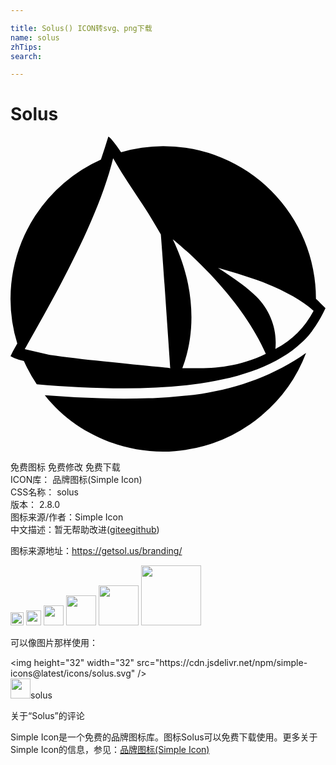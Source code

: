 ```yaml
---

title: Solus() ICON转svg、png下载
name: solus
zhTips: 
search: 

---
```


# Solus  <small style="font-size: 60%;font-weight: 100"></small>

<div id="svg" class="svg-wrap">
<svg role="img" viewBox="0 0 24 24" xmlns="http://www.w3.org/2000/svg"><title>Solus icon</title><path d="M7.453 0c-.18.587-.369 1.167-.565 1.75A11.638 11.638 0 0 0 0 12.364a11.638 11.638 0 0 0 .516 3.403l-.339.598L0 16.73l.279.143a3.448 3.448 0 0 0 .741.222A11.638 11.638 0 0 0 2 18.868c4.034.343 8.55.512 12.446-.056 3.192-.463 5.94-1.423 7.735-3.117.252-.233.474-.474.674-.722.019-.038.037-.053.06-.076.011 0 .026-.037.038-.052.015 0 .03-.038.041-.057.008 0 .015-.038.023-.038.33-.444.587-.892.801-1.31l.181-.365-.365-.365a5.936 5.936 0 0 0-.361-.35A11.638 11.638 0 0 0 11.635.722a11.638 11.638 0 0 0-3.211.463C7.96.508 7.596.041 7.453 0zm.365 1.637C9.06 3.82 10.13 5.06 11.454 7.457c.132 1.524.67 9.45.727 10.181-.392-.037-2.485-.24-5.104-.515-1.43-.147-2.899-.316-4.092-.49l-1.9-.447c2.149-3.787 5.551-9.727 6.737-14.548zm4.543 6.18s4.991 3.927 7.092 8.73c-2.56 1.26-4.916 1.098-6.361 1.09 1.023-2.634 1.023-6.21-.73-9.82zm3.456 2.184a45.14 45.14 0 0 1 2.91.907c1.768.629 3.417 1.49 4.365 2.364a6.956 6.956 0 0 1-2.91 2.91c.151-1.495-.39-2.933-1.456-4.002-.787-.787-1.822-1.453-2.91-2.183zm6.707 6.478c-2.352 1.667-5.126 2.68-7.965 3.112a41.026 41.026 0 0 1-3.715.34h-.323a53.48 53.48 0 0 1-3.727 0 85.763 85.763 0 0 1-4.178-.23h-.003c2.555 3.255 6.993 4.893 11.092 4.102a11.367 11.367 0 0 0 4.498-1.852 11.638 11.638 0 0 0 .007 0c.312-.214.614-.444.903-.685a11.638 11.638 0 0 0 .038-.037 11.555 11.555 0 0 0 3.376-4.762zM2.511 19.584a11.638 11.638 0 0 0 .023.038c-.008 0-.015-.038-.023-.038z"/></svg>
</div>
<detail full-name='solus'></detail>

<div class="detail-page">
<p>
<span><span class="badge-success badge">免费图标</span> <span class="badge-success badge">免费修改</span>  <span class="badge-success badge">免费下载</span> </span>
<br/>
<span>
ICON库：
<span class="badge-secondary badge">品牌图标(Simple Icon)</span> 
</span>
<br/>
<span>
CSS名称：
<span class="badge-secondary badge">solus</span> 
</span>

<br/>
<span>
版本：
<span class="badge-secondary badge">2.8.0</span> 
</span>
<br/>
<span>图标来源/作者：<span class="badge-light badge">Simple Icon</span></span> 
<br/>
<span class="zh-detail">中文描述：暂无<span class="help-link"><span>帮助改进</span>(<a href="https://gitee.com/liuwave/icon-helper/edit/master/json/brands/solus.json" target="_blank" rel="noopener noreferrer">gitee</a><a href="https://github.com/liuwave/icon-helper/edit/master/json/brands/solus.json" target="_blank" rel="noopener noreferrer">github</a></span>)</span><br/>
</p>
</div><div class="description description alert alert-light"><p>图标来源地址：<a href="https://getsol.us/branding/" target="_blank" rel="noopener noreferrer">https://getsol.us/branding/</a></p></div>
<div class="alert alert-dark">
<img height="21" width="21" src="https://cdn.jsdelivr.net/npm/simple-icons@latest/icons/solus.svg" />
<img height="24" width="24" src="https://cdn.jsdelivr.net/npm/simple-icons@latest/icons/solus.svg" />
<img height="32" width="32" src="https://cdn.jsdelivr.net/npm/simple-icons@latest/icons/solus.svg" />
<img height="48" width="48" src="https://cdn.jsdelivr.net/npm/simple-icons@latest/icons/solus.svg" />
<img height="64" width="64" src="https://cdn.jsdelivr.net/npm/simple-icons@latest/icons/solus.svg" />
<img height="96" width="96" src="https://cdn.jsdelivr.net/npm/simple-icons@latest/icons/solus.svg" />

</div>
<div>
  <p>可以像图片那样使用：    
  </p>
  <div class="alert alert-primary" style="font-size: 14px">
    &lt;img height="32" width="32" src="https://cdn.jsdelivr.net/npm/simple-icons@latest/icons/solus.svg" /&gt;
    <copy-btn content='<img height="32" width="32" src="https://cdn.jsdelivr.net/npm/simple-icons@latest/icons/solus.svg" />'></copy-btn>
  </div>
  <div class="alert alert-secondary">
    <img height="32" width="32" src="https://cdn.jsdelivr.net/npm/simple-icons@latest/icons/solus.svg" />solus
    <copy-btn content="solus" btn-title="复制图标名称"></copy-btn>
  </div>
</div>

<Vssue title="关于“Solus”的评论" >关于“Solus”的评论</Vssue>


<div><p>Simple Icon是一个免费的品牌图标库。图标Solus可以免费下载使用。更多关于  Simple Icon的信息，参见：<a target="_blank" href="https://iconhelper.cn/brands.html">品牌图标(Simple Icon)</a>
</p></div>
